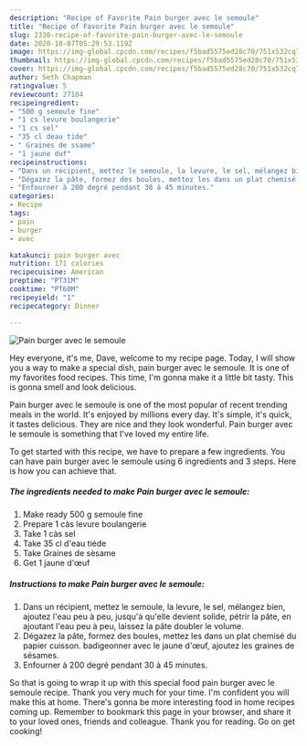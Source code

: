 ```yaml
---
description: "Recipe of Favorite Pain burger avec le semoule"
title: "Recipe of Favorite Pain burger avec le semoule"
slug: 2330-recipe-of-favorite-pain-burger-avec-le-semoule
date: 2020-10-07T05:29:53.119Z
image: https://img-global.cpcdn.com/recipes/f5bad5575ed28c70/751x532cq70/pain-burger-avec-le-semoule-photo-principale-de-la-recette.jpg
thumbnail: https://img-global.cpcdn.com/recipes/f5bad5575ed28c70/751x532cq70/pain-burger-avec-le-semoule-photo-principale-de-la-recette.jpg
cover: https://img-global.cpcdn.com/recipes/f5bad5575ed28c70/751x532cq70/pain-burger-avec-le-semoule-photo-principale-de-la-recette.jpg
author: Seth Chapman
ratingvalue: 5
reviewcount: 27104
recipeingredient:
- "500 g semoule fine"
- "1 cs levure boulangerie"
- "1 cs sel"
- "35 cl deau tide"
- " Graines de ssame"
- "1 jaune duf"
recipeinstructions:
- "Dans un récipient, mettez le semoule, la levure, le sel, mélangez bien, ajoutez l&#39;eau peu à peu, jusqu&#39;à qu&#39;elle devient solide, pétrir la pâte, en ajoutant l&#39;eau peu à peu, laissez la pâte doubler le volume."
- "Dégazez la pâte, formez des boules, mettez les dans un plat chemisé du papier cuisson. badigeonner avec le jaune d&#39;œuf, ajoutez les graines de sésames."
- "Enfourner à 200 degré pendant 30 à 45 minutes."
categories:
- Recipe
tags:
- pain
- burger
- avec

katakunci: pain burger avec 
nutrition: 171 calories
recipecuisine: American
preptime: "PT31M"
cooktime: "PT60M"
recipeyield: "1"
recipecategory: Dinner

---
```



![Pain burger avec le semoule](https://img-global.cpcdn.com/recipes/f5bad5575ed28c70/751x532cq70/pain-burger-avec-le-semoule-photo-principale-de-la-recette.jpg)

Hey everyone, it's me, Dave, welcome to my recipe page. Today, I will show you a way to make a special dish, pain burger avec le semoule. It is one of my favorites food recipes. This time, I'm gonna make it a little bit tasty. This is gonna smell and look delicious.



Pain burger avec le semoule is one of the most popular of recent trending meals in the world. It's enjoyed by millions every day. It's simple, it's quick, it tastes delicious. They are nice and they look wonderful. Pain burger avec le semoule is something that I've loved my entire life.


To get started with this recipe, we have to prepare a few ingredients. You can have pain burger avec le semoule using 6 ingredients and 3 steps. Here is how you can achieve that.

<!--inarticleads1-->

##### The ingredients needed to make Pain burger avec le semoule:

1. Make ready 500 g semoule fine
1. Prepare 1 càs levure boulangerie
1. Take 1 càs sel
1. Take 35 cl d&#39;eau tiéde
1. Take  Graines de sèsame
1. Get 1 jaune d&#39;œuf




<!--inarticleads2-->

##### Instructions to make Pain burger avec le semoule:

1. Dans un récipient, mettez le semoule, la levure, le sel, mélangez bien, ajoutez l&#39;eau peu à peu, jusqu&#39;à qu&#39;elle devient solide, pétrir la pâte, en ajoutant l&#39;eau peu à peu, laissez la pâte doubler le volume.
1. Dégazez la pâte, formez des boules, mettez les dans un plat chemisé du papier cuisson. badigeonner avec le jaune d&#39;œuf, ajoutez les graines de sésames.
1. Enfourner à 200 degré pendant 30 à 45 minutes.




So that is going to wrap it up with this special food pain burger avec le semoule recipe. Thank you very much for your time. I'm confident you will make this at home. There's gonna be more interesting food in home recipes coming up. Remember to bookmark this page in your browser, and share it to your loved ones, friends and colleague. Thank you for reading. Go on get cooking!
